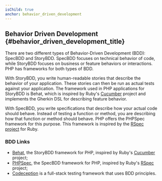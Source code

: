 ```yaml
---
isChild: true
anchor: behavior_driven_development
---
```


## Behavior Driven Development {#behavior_driven_development_title}

There are two different types of Behavior-Driven Development (BDD): SpecBDD and StoryBDD. SpecBDD focuses on technical behavior of code, while StoryBDD focuses on business or feature behaviors or interactions. PHP has frameworks for both types of BDD.

With StoryBDD, you write human-readable stories that describe the behavior of your application. These stories
can then be run as actual tests against your application. The framework used in PHP applications for StoryBDD
is Behat, which is inspired by Ruby's [Cucumber](http://cukes.info/) project and implements the Gherkin DSL
for describing feature behavior.

With SpecBDD, you write specifications that describe how your actual code should behave. Instead of testing
a function or method, you are describing how that function or method should behave. PHP offers the PHPSpec framework for this purpose. This framework is inspired
by the [RSpec project](http://rspec.info/) for Ruby.

### BDD Links

* [Behat](http://behat.org/), the StoryBDD framework for PHP, inspired by Ruby's [Cucumber](http://cukes.info/) project;
* [PHPSpec](http://www.phpspec.net/), the SpecBDD framework for PHP, inspired by Ruby's [RSpec](http://rspec.info/) project;
* [Codeception](http://www.codeception.com) is a full-stack testing framework that uses BDD principles.
